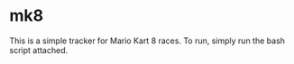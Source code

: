 # mk8
This is a simple tracker for Mario Kart 8 races. To run, simply run the bash script attached.
